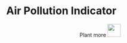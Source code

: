 # Air Pollution Indicator

<p align="center">
	Plant more <img src="/images/tree.svg" width="35" height="35" />
</p>